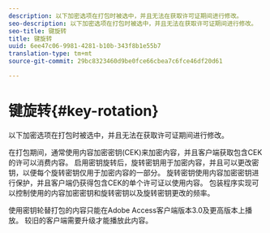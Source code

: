 ```yaml
---
description: 以下加密选项在打包时被选中，并且无法在获取许可证期间进行修改。
seo-description: 以下加密选项在打包时被选中，并且无法在获取许可证期间进行修改。
seo-title: 键旋转
title: 键旋转
uuid: 6ee47c06-9981-4281-b10b-343f8b1e55b7
translation-type: tm+mt
source-git-commit: 29bc8323460d9be0fce66cbea7c6fce46df20d61

---
```



# 键旋转{#key-rotation}

以下加密选项在打包时被选中，并且无法在获取许可证期间进行修改。

在打包期间，通常使用内容加密密钥(CEK)来加密内容，并且客户端获取包含CEK的许可以消费内容。 启用密钥旋转后，旋转密钥用于加密内容，并且可以更改密钥，以便每个旋转密钥仅用于加密内容的一部分。 旋转密钥使用内容加密密钥进行保护，并且客户端仍获得包含CEK的单个许可证以使用内容。 包装程序实现可以控制使用的内容加密密钥和旋转密钥以及旋转密钥更改的频率。

使用密钥轮替打包的内容只能在Adobe Access客户端版本3.0及更高版本上播放。 较旧的客户端需要升级才能播放此内容。
